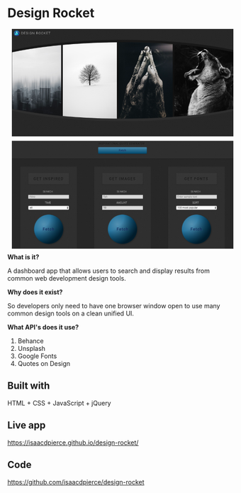# Design Rocket

<img src="../images/design-rocket-cover.png"
     alt="Design Rocket Cover"
     style="float: left; margin-left: 10px; margin-bottom: 10px; width: 500px" />
<img src="../images/design-rocket-controllers.png"
     alt="Design Rocket Cover"
     style="float: left; margin-left: 10px; margin-bottom: 10px; width: 500px" />

**What is it?**

A dashboard app that allows users to search and display results from common web development design tools.

**Why does it exist?**

So developers only need to have one browser window open to use many common design tools on a clean unified UI.

**What API's does it use?**

1. Behance
2. Unsplash
3. Google Fonts
4. Quotes on Design

## Built with

HTML + CSS + JavaScript + jQuery

## Live app

https://isaacdpierce.github.io/design-rocket/

## Code

https://github.com/isaacdpierce/design-rocket

